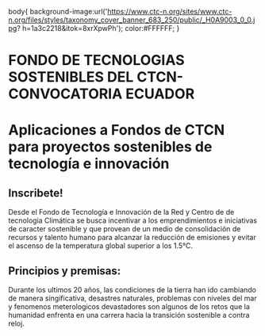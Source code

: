 body{
     background-image:url('https://www.ctc-n.org/sites/www.ctc-n.org/files/styles/taxonomy_cover_banner_683_250/public/_H0A9003_0_0.jpg?                    h=1a3c2218&itok=8xrXpwPh'); color:#FFFFFF;
}
# FONDO DE TECNOLOGIAS SOSTENIBLES DEL CTCN-CONVOCATORIA ECUADOR
<html>
  
<h1>Aplicaciones a Fondos de CTCN para proyectos sostenibles de tecnología e innovación</h1>
<h2>Inscribete!</h2>
Desde el Fondo de Tecnología e Innovación de la Red y Centro de de tecnologia Climática se busca incentivar a los emprendimientos e iniciativas de caracter sostenible y que provean de un medio de consolidación de recursos y talento humano para alcanzar la reducción de emisiones y evitar el ascenso de la temperatura global superior a los 1.5°C.
  <h2>Principios y premisas:</h2>
                                                                                            
Durante los ultimos 20 años, las condiciones de la tierra han ido cambiando de manera singificativa, desastres naturales, problemas con niveles del mar y fenomenos meterologicos devastadores son algunos de los retos que la humanidad enfrenta en una carrera hacia la transición sostenible a contra reloj.                                                                                            
                                                                                            
</html>


